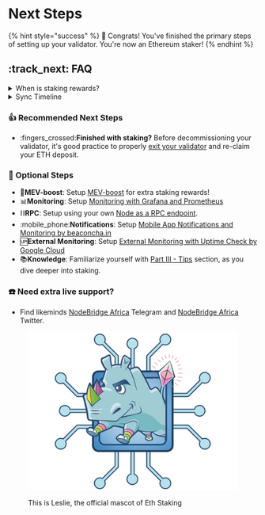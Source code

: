 # Next Steps

{% hint style="success" %}
:tada: Congrats! You've finished the primary steps of setting up your validator. You're now an Ethereum staker!
{% endhint %}

## :track_next: FAQ

<details>

<summary>When is staking rewards?</summary>

**Activation Queue**: Once your EL+CL is synced, validator up and running, you just wait for activation. This process can take 24+ hours. Only 900 new validators can join per day. Check the queue length: [https://wenmerge.com](https://wenmerge.com)

**Activated**: When you're activated, your validator will begin creating and voting on blocks while earning staking rewards.

**Quick monitoring**: Use [https://beaconcha.in/](https://beaconcha.in) to create alerts and track your validator's performance.

</details>

<details>

<summary>Sync Timeline</summary>

Syncing the consensus client is instantaneous with checkpoint sync but the execution client can take up to a day. On nodes with fast NVME drives and gigabit internet, expect your node to be fully synced in a few hours.

**How do I know I'm fully synced?**

- Check your execution client's logs and compare the block number against the most recent block on [https://etherscan.io](https://etherscan.io/)
  - Check EL logs: `journalctl -fu execution`
- Thanks to checkpoint sync, your consensus client's is instantly synched. You can compare the slot number against the most recent slot on [https://beaconcha.in](https://beaconcha.in/)
  - Check CL logs: `journalctl -fu consensus`

</details>

### :thumbsup: Recommended Next Steps

- :fingers_crossed:**Finished with staking?** Before decommissioning your validator, it's good practice to properly [exit your validator](../../../../ethereum-staking-guide/setting-up-a-validator-on-eth2-mainnet/part-iii-tips-1/voluntary-exiting-a-validator.md) and re-claim your ETH deposit.

### :checkered_flag: Optional Steps

- :robot:**MEV-boost**: Setup [MEV-boost](../../../../ethereum-staking-guide/mev-boost/) for extra staking rewards!
- :bar_chart:**Monitoring**: Setup [Monitoring with Grafana and Prometheus](../../../../ethereum-staking-guide/setting-up-a-validator-on-eth2-mainnet/part-i-installation-1/monitoring-your-validator-with-grafana-and-prometheus.md)
- :chains:**RPC**: Setup using your own [Node as a RPC endpoint](../../../../ethereum-staking-guide/setting-up-a-validator-on-eth2-mainnet/part-iii-tips-1/using-staking-node-as-rpc-url-endpoint.md).
- :mobile_phone:**Notifications**: Setup [Mobile App Notifications and Monitoring by beaconcha.in](../../../../ethereum-staking-guide/setting-up-a-validator-on-eth2-mainnet/part-i-installation-1/mobile-app-node-monitoring-by-beaconchain.md)
- :up:**External Monitoring**: Setup [External Monitoring with Uptime Check by Google Cloud](../../../../../nodes/ethereum-node/archived-guides/guide-or-how-to-setup-a-validator-on-eth2-mainnet/part-i-installation/monitoring-with-uptime-check-by-google-cloud.md)
- :books:**Knowledge**: Familiarize yourself with [Part III - Tips](../../../../ethereum-staking-guide/setting-up-a-validator-on-eth2-mainnet/part-iii-tips-1/) section, as you dive deeper into staking.

### :telephone: **Need extra live support?**

- Find likeminds [NodeBridge Africa](https://t.me/+tvDqZMWfz580NTI0) Telegram and [NodeBridge Africa](https://x.com/Nodebridgeafric) Twitter.

<figure><img src="./../../../../ethereum-staking-guide/.gitbook/assets/leslie-solo.png" alt=""><figcaption><p>This is Leslie, the official mascot of Eth Staking</p></figcaption></figure>
